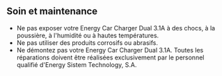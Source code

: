 ## Soin et maintenance

*	Ne pas exposer votre Energy Car Charger Dual 3.1A à des chocs, à la poussière, à l'humidité ou à hautes températures.
*	Ne pas utiliser des produits corrosifs ou abrasifs.
*	Ne démontez pas votre Energy Car Charger Dual 3.1A. Toutes les réparations doivent être réalisées exclusivement par le personnel qualifié d'Energy Sistem Technology, S.A.

